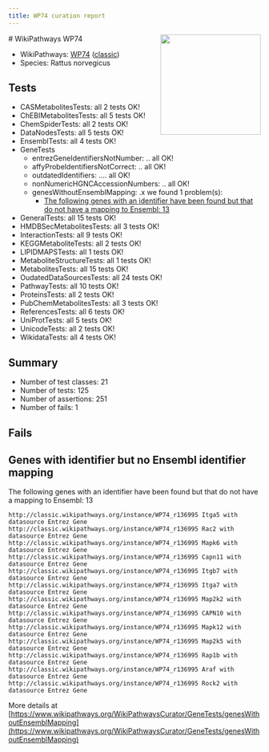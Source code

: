 ```yaml
---
title: WP74 curation report
---
```


<img style="float: right; width: 200px" src="https://upload.wikimedia.org/wikipedia/commons/thumb/8/83/Wplogo_with_text_500.png/640px-Wplogo_with_text_500.png" />
# WikiPathways WP74

* WikiPathways: [WP74](https://wikipathways.org/pathways/WP74) ([classic](https://classic.wikipathways.org/instance/WP74))
* Species: Rattus norvegicus
## Tests
* CASMetabolitesTests: all 2 tests OK!
* ChEBIMetabolitesTests: all 5 tests OK!
* ChemSpiderTests: all 2 tests OK!
* DataNodesTests: all 5 tests OK!
* EnsemblTests: all 4 tests OK!
* GeneTests
    * entrezGeneIdentifiersNotNumber: .. all OK!
    * affyProbeIdentifiersNotCorrect: .. all OK!
    * outdatedIdentifiers: .... all OK!
    * nonNumericHGNCAccessionNumbers: .. all OK!
    * genesWithoutEnsemblMapping: .x we found 1 problem(s):
        * [The following genes with an identifier have been found but that do not have a mapping to Ensembl: 13](#c4e54310)
* GeneralTests: all 15 tests OK!
* HMDBSecMetabolitesTests: all 3 tests OK!
* InteractionTests: all 9 tests OK!
* KEGGMetaboliteTests: all 2 tests OK!
* LIPIDMAPSTests: all 1 tests OK!
* MetaboliteStructureTests: all 1 tests OK!
* MetabolitesTests: all 15 tests OK!
* OudatedDataSourcesTests: all 24 tests OK!
* PathwayTests: all 10 tests OK!
* ProteinsTests: all 2 tests OK!
* PubChemMetabolitesTests: all 3 tests OK!
* ReferencesTests: all 6 tests OK!
* UniProtTests: all 5 tests OK!
* UnicodeTests: all 2 tests OK!
* WikidataTests: all 4 tests OK!


## Summary

* Number of test classes: 21
* Number of tests: 125
* Number of assertions: 251
* Number of fails: 1

## Fails

<a name="c4e54310" />

## Genes with identifier but no Ensembl identifier mapping

The following genes with an identifier have been found but that do not have a mapping to Ensembl: 13
```
http://classic.wikipathways.org/instance/WP74_r136995 Itga5 with datasource Entrez Gene
http://classic.wikipathways.org/instance/WP74_r136995 Rac2 with datasource Entrez Gene
http://classic.wikipathways.org/instance/WP74_r136995 Mapk6 with datasource Entrez Gene
http://classic.wikipathways.org/instance/WP74_r136995 Capn11 with datasource Entrez Gene
http://classic.wikipathways.org/instance/WP74_r136995 Itgb7 with datasource Entrez Gene
http://classic.wikipathways.org/instance/WP74_r136995 Itga7 with datasource Entrez Gene
http://classic.wikipathways.org/instance/WP74_r136995 Map2k2 with datasource Entrez Gene
http://classic.wikipathways.org/instance/WP74_r136995 CAPN10 with datasource Entrez Gene
http://classic.wikipathways.org/instance/WP74_r136995 Mapk12 with datasource Entrez Gene
http://classic.wikipathways.org/instance/WP74_r136995 Map2k5 with datasource Entrez Gene
http://classic.wikipathways.org/instance/WP74_r136995 Rap1b with datasource Entrez Gene
http://classic.wikipathways.org/instance/WP74_r136995 Araf with datasource Entrez Gene
http://classic.wikipathways.org/instance/WP74_r136995 Rock2 with datasource Entrez Gene
```

More details at [https://www.wikipathways.org/WikiPathwaysCurator/GeneTests/genesWithoutEnsemblMapping](https://www.wikipathways.org/WikiPathwaysCurator/GeneTests/genesWithoutEnsemblMapping)

